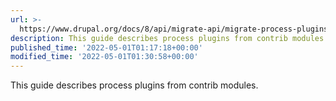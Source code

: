 ```yaml
---
url: >-
  https://www.drupal.org/docs/8/api/migrate-api/migrate-process-plugins/process-plugins-from-contrib-modules
description: This guide describes process plugins from contrib modules.
published_time: '2022-05-01T01:17:18+00:00'
modified_time: '2022-05-01T01:30:58+00:00'
---
```

This guide describes process plugins from contrib modules.